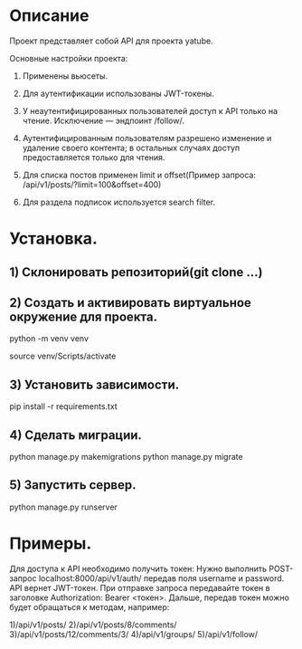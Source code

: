 # Описание

Проект представляет собой API для проекта yatube.

Основные настройки проекта:

1) Применены вьюсеты.

2) Для аутентификации использованы JWT-токены.

3) У неаутентифицированных пользователей доступ к API только на чтение. Исключение — эндпоинт /follow/.

4) Аутентифицированным пользователям разрешено изменение и удаление своего контента; в остальных случаях доступ предоставляется только для чтения.

5) Для списка постов применен limit и offset(Пример запроса: /api/v1/posts/?limit=100&offset=400)

6) Для раздела подписок используется search filter.

# Установка.

## 1) Склонировать репозиторий(git clone ...)
## 2) Создать и активировать виртуальное окружение для проекта.

python -m venv venv

source venv/Scripts/activate

## 3) Установить зависимости.
pip install -r requirements.txt

## 4) Сделать миграции.
python manage.py makemigrations
python manage.py migrate

## 5) Запустить сервер.
python manage.py runserver

# Примеры.

Для доступа к API необходимо получить токен: 
Нужно выполнить POST-запрос localhost:8000/api/v1/auth/ передав поля username и password. API вернет JWT-токен.
При отправке запроса передавайте токен в заголовке Authorization: Bearer <токен>.
Дальше, передав токен можно будет обращаться к методам, например: 

1)/api/v1/posts/ 
2)/api/v1/posts/8/comments/
3)/api/v1/posts/12/comments/3/
4)/api/v1/groups/
5)/api/v1/follow/



